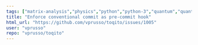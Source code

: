 ```yaml
---
tags: ["matrix-analysis","physics","python","python-3","quantum","quantum-computing","quantum-information","unitaryhack"]
title: "Enforce conventional commit as pre-commit hook"
html_url: "https://github.com/vprusso/toqito/issues/1005"
user: "vprusso"
repo: "vprusso/toqito"
---
```



